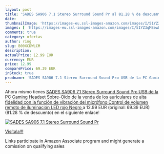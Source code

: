 ```yaml
---
layout: post
title: 'SADES SA906 7.1 Stereo Surround Sound Pr al 81.28 % de descuento'
date: 
thumbnailImage: 'https://images-eu.ssl-images-amazon.com/images/I/51YZ3qMSewL._SL200_.jpg'
images: [ 'https://images-eu.ssl-images-amazon.com/images/I/51YZ3qMSewL._SL200_.jpg' ]
comments: true
category: ofertas
author: ring
slug: B00XCDWLCM
description:
actualPrice: 12.99 EUR
currency: EUR
price: 12.99
comparePrice: 69.39 EUR
inStock: true
prodname: 'SADES SA906 7.1 Stereo Surround Sound Pro USB de la PC Gaming Headset Sobre-Oído de la venda de los auriculares de alta fidelidad con la función de vibración del micrófono Control de volumen remoto de iluminación LED rojo  Negro '
---
```


Ahora mismo tienes [SADES SA906 7.1 Stereo Surround Sound Pro USB de la PC Gaming Headset Sobre-Oído de la venda de los auriculares de alta fidelidad con la función de vibración del micrófono Control de volumen remoto de iluminación LED rojo  Negro ](https://www.amazon.es/dp/B00XCDWLCM/?tag=tolees-21) a 12.99 EUR (original: 69.39 EUR) (81.28 %  de descuento) en el siguiente enlace!

[![SADES SA906 7.1 Stereo Surround Sound Pr](https://images-eu.ssl-images-amazon.com/images/I/51YZ3qMSewL._SL200_.jpg)](https://www.amazon.es/dp/B00XCDWLCM/?tag=tolees-21)

[Visítala!!!](https://www.amazon.es/dp/B00XCDWLCM/?tag=tolees-21)

Links participate in Amazon Associate program and might generate a comission on qualifying sales

